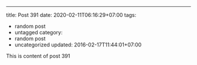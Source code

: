 ---
title: Post 391
date: 2020-02-11T06:16:29+07:00
tags:
  - random post
  - untagged
category:
  - random post
  - uncategorized
updated: 2016-02-17T11:44:01+07:00

This is content of post 391